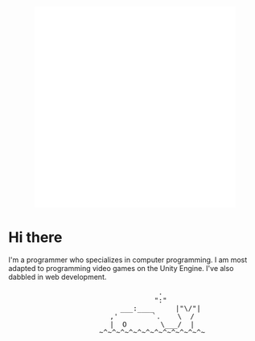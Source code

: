 


<div align="center">
    <img src="Style.xml" width="400" height="400" alt="css-in-readme">
</div>
<h1> Hi there </h1>
<p>I'm a programmer who specializes in computer programming.
I am most adapted to programming video games on the Unity Engine.
I've also dabbled in web development.</p>
<div align = "center">
    <pre>
            .
            ":"
            ___:____     |"\/"|
        ,'        `.    \  /
        |  O        \___/  |
        ~^~^~^~^~^~^~^~^~^~^~^~^~
    </pre>
</div>

